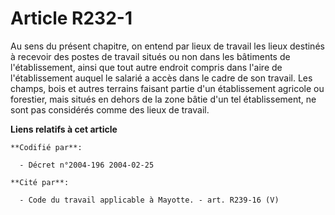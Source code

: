 # Article R232-1

Au sens du présent chapitre, on entend par lieux de travail les lieux destinés à recevoir des postes de travail situés ou non
dans les bâtiments de l'établissement, ainsi que tout autre endroit compris dans l'aire de l'établissement auquel le salarié
a accès dans le cadre de son travail. Les champs, bois et autres terrains faisant partie d'un établissement agricole ou
forestier, mais situés en dehors de la zone bâtie d'un tel établissement, ne sont pas considérés comme des lieux de travail.

**Liens relatifs à cet article**

	**Codifié par**:

	  - Décret n°2004-196 2004-02-25

	**Cité par**:

	  - Code du travail applicable à Mayotte. - art. R239-16 (V)
